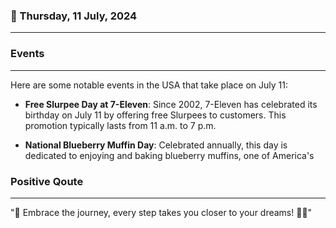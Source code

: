 ### 📅 Thursday, 11 July, 2024
------
### Events
------
Here are some notable events in the USA that take place on July 11:

- **Free Slurpee Day at 7-Eleven**: Since 2002, 7-Eleven has celebrated its birthday on July 11 by offering free Slurpees to customers. This promotion typically lasts from 11 a.m. to 7 p.m.

- **National Blueberry Muffin Day**: Celebrated annually, this day is dedicated to enjoying and baking blueberry muffins, one of America's
### Positive Qoute
------
"🌟 Embrace the journey, every step takes you closer to your dreams! 🚀💖"
